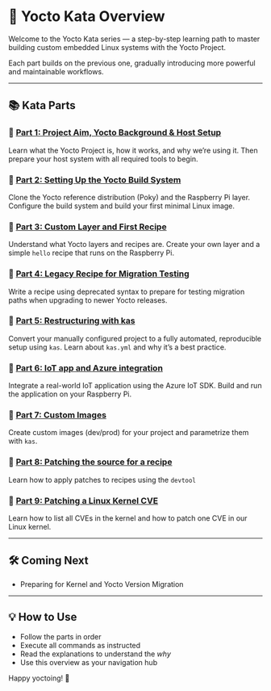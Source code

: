 # 🧠 Yocto Kata Overview

Welcome to the Yocto Kata series — a step-by-step learning path to master building custom embedded Linux systems with the Yocto Project.

Each part builds on the previous one, gradually introducing more powerful and maintainable workflows.

---

## 📚 Kata Parts

### 🔹 [Part 1: Project Aim, Yocto Background & Host Setup](kata_part_1.md)
Learn what the Yocto Project is, how it works, and why we’re using it. Then prepare your host system with all required tools to begin.

### 🔹 [Part 2: Setting Up the Yocto Build System](kata_part_2.md)
Clone the Yocto reference distribution (Poky) and the Raspberry Pi layer. Configure the build system and build your first minimal Linux image.

### 🔹 [Part 3: Custom Layer and First Recipe](kata_part_3.md)
Understand what Yocto layers and recipes are. Create your own layer and a simple `hello` recipe that runs on the Raspberry Pi.

### 🔹 [Part 4: Legacy Recipe for Migration Testing](kata_part_4.md)
Write a recipe using deprecated syntax to prepare for testing migration paths when upgrading to newer Yocto releases.

### 🔹 [Part 5: Restructuring with kas](kata_part_5.md)
Convert your manually configured project to a fully automated, reproducible setup using `kas`. Learn about `kas.yml` and why it’s a best practice.

### 🔹 [Part 6: IoT app and Azure integration](kata_part_6.md)
Integrate a real-world IoT application using the Azure IoT SDK. Build and run the application on your Raspberry Pi.

### 🔹 [Part 7: Custom Images](kata_part_7.md)
Create custom images (dev/prod) for your project and parametrize them with `kas`.

### 🔹 [Part 8: Patching the source for a recipe](kata_part_8.md)
Learn how to apply patches to recipes using the `devtool`

### 🔹 [Part 9: Patching a Linux Kernel CVE](kata_part_9.md)
Learn how to list all CVEs in the kernel and how to patch one CVE in our Linux kernel.

---

## 🛠️ Coming Next

- Preparing for Kernel and Yocto Version Migration

---

## 💡 How to Use

- Follow the parts in order
- Execute all commands as instructed
- Read the explanations to understand the *why*
- Use this overview as your navigation hub

Happy yoctoing! 🎉